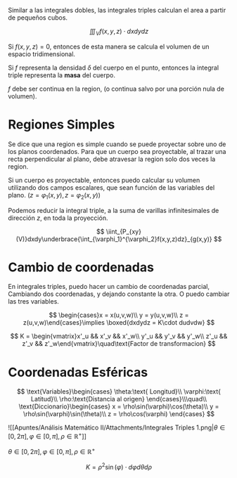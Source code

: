 Similar a las integrales dobles, las integrales triples calculan el area a partir de pequeños cubos.

$$
\iiint_V f(x,y,z)\cdot dxdydz
$$

Si $f(x,y,z) = 0$, entonces de esta manera se calcula el volumen de un espacio tridimensional.

Si $f$ representa la densidad $\delta$ del cuerpo en el punto, entonces la integral triple representa la **masa** del cuerpo.

$f$ debe ser continua en la region, (o continua salvo por una porción nula de volumen).

# Regiones Simples

Se dice que una region es simple cuando se puede proyectar sobre uno de los planos coordenados. Para que un cuerpo sea proyectable, al trazar una recta perpendicular al plano, debe atravesar la region solo dos veces la region.

Si un cuerpo es proyectable, entonces puedo calcular su volumen utilizando dos campos escalares, que sean función de las variables del plano. $\Big(z = \varphi_1(x,y),\,z=\varphi_2(x,y)\Big)$

Podemos reducir la integral triple, a la suma de varillas infinitesimales de dirección $z$, en toda la proyección.

$$
\iint_{P_{xy}(V)}dxdy\underbrace{\int_{\varphi_1}^{\varphi_2}f(x,y,z)dz}_{g(x,y)}
$$

# Cambio de coordenadas

En integrales triples, puedo hacer un cambio de coordenadas parcial, Cambiando dos coordenadas, y dejando constante la otra. O puedo cambiar las tres variables.

$$
\begin{cases}x = x(u,v,w)\\
y = y(u,v,w)\\
z = z(u,v,w)\end{cases}\implies \boxed{dxdydz = K\cdot dudvdw}
$$

$$
K = \begin{vmatrix}x'_u && x'_v && x'_w\\
y'_u && y'_v && y'_w\\
z'_u && z'_v && z'_w\end{vmatrix}\quad\text{Factor de transformacion}
$$

# Coordenadas Esféricas

$$
\text{Variables}\begin{cases}
\theta:\text{ Longitud}\\
\varphi:\text{ Latitud}\\
\rho:\text{Distancia al origen}
\end{cases}\\\quad\\
\text{Diccionario}\begin{cases}
x = \rho\sin(\varphi)\cos(\theta)\\
y = \rho\sin(\varphi)\sin(\theta)\\
z = \rho\cos(\varphi)
\end{cases}
$$

![[Apuntes/Análisis Matemático II/Attachments/Integrales Triples 1.png|$\theta\in[0,2\pi],\,\varphi\in[0,\pi],\,\rho\in\mathbb{R}^+$]]

$\theta\in[0,2\pi],\,\varphi\in[0,\pi],\,\rho\in\mathbb{R}^+$

$$
K = \rho^2\sin(\varphi)\cdot  d\varphi d\theta d\rho
$$